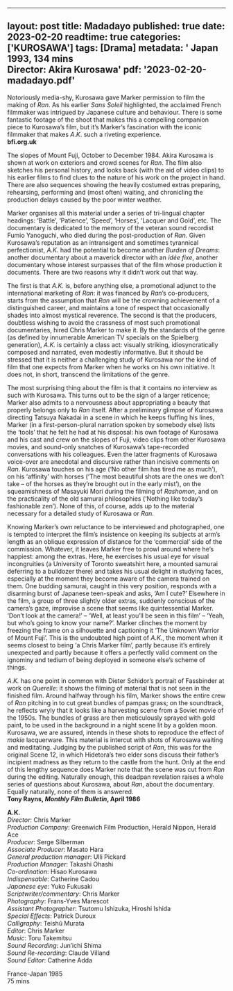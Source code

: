 
---
layout: post
title: Madadayo
published: true
date: 2023-02-20
readtime: true
categories: ['KUROSAWA']
tags: [Drama]
metadata: ' Japan 1993, 134 mins<br> Director: Akira Kurosawa'
pdf: '2023-02-20-madadayo.pdf'
---

Notoriously media-shy, Kurosawa gave Marker permission to film the making of _Ran_. As his earlier _Sans Soleil_ highlighted, the acclaimed French filmmaker was intrigued by Japanese culture and behaviour. There is some fantastic footage of the shoot that makes this a compelling companion piece to Kurosawa’s film, but it’s Marker’s fascination with the iconic filmmaker that makes _A.K_. such a riveting experience.  
**bfi.org.uk**

The slopes of Mount Fuji, October to December 1984. Akira Kurosawa is shown at work on exteriors and crowd scenes for _Ran_. The film also sketches his personal history, and looks back (with the aid of video clips) to his earlier films to find clues to the nature of his work on the project in hand. There are also sequences showing the heavily costumed extras preparing, rehearsing, performing and (most often) waiting, and chronicling the production delays caused by the poor winter weather.

Marker organises all this material under a series of tri-lingual chapter headings: ‘Battle’, ‘Patience’, ‘Speed’, ‘Horses’, ‘Lacquer and Gold’, etc. The documentary is dedicated to the memory of the veteran sound recordist Fumio Yanoguchi, who died during the post-production of _Ran_. Given Kurosawa’s reputation as an intransigent and sometimes tyrannical perfectionist, _A.K._ had the potential to become another _Burden of Dreams_: another documentary about a maverick director with an _idée fixe_, another documentary whose interest surpasses that of the film whose production it documents. There are two reasons why it didn’t work out that way.

The first is that _A.K._ is, before anything else, a promotional adjunct to the international marketing of _Ran_: it was financed by _Ran_’s co-producers, starts from the assumption that _Ran_ will be the crowning achievement of a distinguished career, and maintains a tone of respect that occasionally shades into almost mystical reverence. The second is that the producers, doubtless wishing to avoid the crassness of most such promotional documentaries, hired Chris Marker to make it. By the standards of the genre (as defined by innumerable American TV specials on the Spielberg generation), _A.K._ is certainly a class act: visually striking, idiosyncratically composed and narrated, even modestly informative. But it should be stressed that it is neither a challenging study of Kurosawa nor the kind of film that one expects from Marker when he works on his own initiative. It does not, in short, transcend the limitations of the genre.

The most surprising thing about the film is that it contains no interview as such with Kurosawa. This turns out to be the sign of a larger reticence; Marker also admits to a nervousness about appropriating a beauty that properly belongs only to _Ran_ itself. After a preliminary glimpse of Kurosawa directing Tatsuya Nakadai in a scene in which he keeps fluffing his lines, Marker (in a first-person-plural narration spoken by somebody else) lists the ‘tools’ that he felt he had at his disposal: his own footage of Kurosawa and his cast and crew on the slopes of Fuji, video clips from other Kurosawa movies, and sound-only snatches of Kurosawa’s tape-recorded conversations with his colleagues. Even the latter fragments of Kurosawa voice-over are anecdotal and discursive rather than incisive comments on _Ran_. Kurosawa touches on his age (‘No other film has tired me as much’), on his ‘affinity’ with horses (‘The most beautiful shots are the ones we don’t take – of the horses as they’re brought out in the early mist’), on the squeamishness of Masayuki Mori during the filming of _Rashomon_, and on the practicality of the old samurai philosophies (‘Nothing like today’s fashionable zen’). None of this, of course, adds up to the material necessary for a detailed study of Kurosawa or _Ran_.

Knowing Marker’s own reluctance to be interviewed and photographed, one is tempted to interpret the film’s insistence on keeping its subjects at arm’s length as an oblique expression of distance for the ‘commercial’ side of the commission. Whatever, it leaves Marker free to prowl around where he’s happiest: among the extras. Here, he exercises his usual eye for visual incongruities (a University of Toronto sweatshirt here, a mounted samurai deferring to a bulldozer there) and takes his usual delight in studying faces, especially at the moment they become aware of the camera trained on them. One budding samurai, caught in this very position, responds with a disarming burst of Japanese teen-speak and asks, ‘Am I cute?’ Elsewhere in the film, a group of three slightly older extras, suddenly conscious of the camera’s gaze, improvise a scene that seems like quintessential Marker. ‘Don’t look at the camera!’ – ‘Well, at least you’ll be seen in this film’ – ‘Yeah, but who’s going to know your name?’. Marker clinches the moment by freezing the frame on a silhouette and captioning it ‘The Unknown Warrior of Mount Fuji’. This is the undoubted high point of _A.K._, the moment when it seems closest to being ‘a Chris Marker film’, partly because it’s entirely unexpected and partly because it offers a perfectly valid comment on the ignominy and tedium of being deployed in someone else’s scheme of things.

_A.K._ has one point in common with Dieter Schidor’s portrait of Fassbinder at work on _Querelle_: it shows the filming of material that is not seen in the finished film. Around halfway through his film, Marker shows the entire crew of _Ran_ pitching in to cut great bundles of pampas grass; on the soundtrack, he reflects wryly that it looks like a harvesting scene from a Soviet movie of the 1950s. The bundles of grass are then meticulously sprayed with gold paint, to be used in the background in a night scene lit by a golden moon. Kurosawa, we are assured, intends in these shots to reproduce the effect of _makie_ lacquerware. This material is intercut with shots of Kurosawa waiting and meditating. Judging by the published script of _Ran_, this was for the original Scene 12, in which Hidetora’s two elder sons discuss their father’s incipient madness as they return to the castle from the hunt. Only at the end of this lengthy sequence does Marker note that the scene was cut from _Ran_ during the editing. Naturally enough, this deadpan revelation raises a whole series of questions about Kurosawa, about _Ran_, about the documentary. Equally naturally, none of them is answered.  
**Tony Rayns, _Monthly Film Bulletin_, April 1986**  

**A.K.**  
_Director_: Chris Marker  
_Production Company_: Greenwich Film Production, Herald Nippon, Herald Ace  
_Producer_: Serge Silberman  
_Associate Producer_: Masato Hara  
_General production manager_: Ulli Pickard  
_Production Manager_: Takashi Ohashi  
_Co-ordination_: Hisao Kurosawa  
_Indispensable_: Catherine Cadou  
_Japanese eye_: Yuko Fukusaki  
_Scriptwriter/commentary_: Chris Marker  
_Photography_: Frans-Yves Marescot  
_Assistant Photographer_: Tsutomu Ishizuka, Hiroshi Ishida  
_Special Effects_: Patrick Duroux  
_Calligraphy_: Teishû Murata  
_Editor_: Chris Marker  
_Music_: Toru Takemitsu  
_Sound Recording_: Jun’ichi Shima  
_Sound Re-recording_: Claude Villand  
_Sound Editor_: Catherine Adda  

France-Japan 1985  
75 mins  
<!--stackedit_data:
eyJoaXN0b3J5IjpbMTUxMjY3MzI0NF19
-->